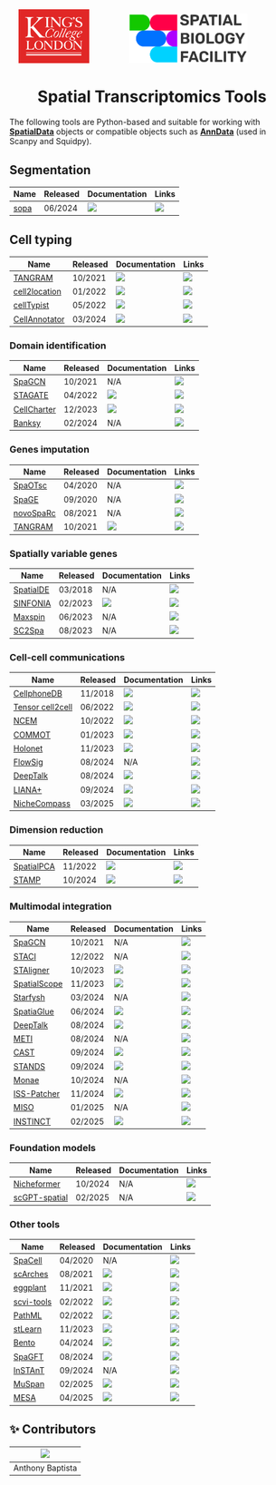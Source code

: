 <div align="center">
  <img src="images/kcl_logo.png" width="125px">
  &nbsp;&nbsp;&nbsp;&nbsp;&nbsp;&nbsp;&nbsp;&nbsp;&nbsp;&nbsp;&nbsp;&nbsp;&nbsp;&nbsp;&nbsp;&nbsp;
  <img src="images/sbf_logo.png" width="210px">
  &nbsp;&nbsp;&nbsp;&nbsp;&nbsp;&nbsp;&nbsp;&nbsp;&nbsp;&nbsp;&nbsp;&nbsp;&nbsp;&nbsp;&nbsp;&nbsp;
</div>

<h1 align="center">
 Spatial Transcriptomics Tools
 </h1>

The following tools are Python-based and suitable for working with [**SpatialData**](https://spatialdata.scverse.org/en/stable/tutorials/notebooks/notebooks/examples/intro.html) objects or compatible objects such as [**AnnData**](https://anndata.readthedocs.io/en/stable/index.html) (used in Scanpy and Squidpy).

## Segmentation

| Name       | Released | Documentation | Links |
| ---------- | -------  | ------------- | ----- |
| [sopa](https://www.nature.com/articles/s41467-024-48981-z)    | 06/2024 | [<img src="https://brand-guidelines.readthedocs.org/_images/logo-dark.png" width="20">](https://www.celltypist.org) | [<img src="https://raw.githubusercontent.com/FortAwesome/Font-Awesome/6.x/svgs/brands/github.svg" width="20">](https://gustaveroussy.github.io/sopa/) |
  
## Cell typing

| Name       | Released | Documentation | Links |
| ---------- | -------  | ------------- | ----- |
| [TANGRAM](https://www.nature.com/articles/s41592-021-01264-7)    | 10/2021 | [<img src="https://brand-guidelines.readthedocs.org/_images/logo-dark.png" width="20">](https://tangram-sc.readthedocs.io/en/latest/) | [<img src="https://raw.githubusercontent.com/FortAwesome/Font-Awesome/6.x/svgs/brands/github.svg" width="20">](https://github.com/broadinstitute/Tangram) |
| [cell2location](https://www.nature.com/articles/s41587-021-01139-4)    | 01/2022 | [<img src="https://brand-guidelines.readthedocs.org/_images/logo-dark.png" width="20">](https://cell2location.readthedocs.io/en/latest/) | [<img src="https://raw.githubusercontent.com/FortAwesome/Font-Awesome/6.x/svgs/brands/github.svg" width="20">](https://github.com/BayraktarLab/cell2location/tree/master) |
| [cellTypist](https://www.science.org/doi/10.1126/science.abl5197)    | 05/2022 | [<img src="https://brand-guidelines.readthedocs.org/_images/logo-dark.png" width="20">](https://www.celltypist.org) | [<img src="https://raw.githubusercontent.com/FortAwesome/Font-Awesome/6.x/svgs/brands/github.svg" width="20">](https://github.com/Teichlab/celltypist) |
| [CellAnnotator](https://www.nature.com/articles/s41592-024-02235-4)   | 03/2024 | [<img src="https://brand-guidelines.readthedocs.org/_images/logo-dark.png" width="20">](https://cell-annotator.readthedocs.io/en/latest/) | [<img src="https://raw.githubusercontent.com/FortAwesome/Font-Awesome/6.x/svgs/brands/github.svg" width="20">](https://github.com/quadbio/cell-annotator?tab=readme-ov-file) |



### Domain identification

| Name       | Released | Documentation | Links |
| ---------- | -------  | ------------- | ----- |
| [SpaGCN](https://www.nature.com/articles/s41592-021-01255-8)    | 10/2021 | N/A| [<img src="https://raw.githubusercontent.com/FortAwesome/Font-Awesome/6.x/svgs/brands/github.svg" width="20">](https://github.com/jianhuupenn/SpaGCN) |
| [STAGATE](https://www.nature.com/articles/s41467-022-29439-6)    | 04/2022 | [<img src="https://brand-guidelines.readthedocs.org/_images/logo-dark.png" width="20">](https://stagate.readthedocs.io/en/latest/index.html) | [<img src="https://raw.githubusercontent.com/FortAwesome/Font-Awesome/6.x/svgs/brands/github.svg" width="20">](https://github.com/zhanglabtools/STAGATE) |
| [CellCharter](https://www.nature.com/articles/s41588-023-01588-4)    | 12/2023 | [<img src="https://brand-guidelines.readthedocs.org/_images/logo-dark.png" width="20">](https://cellcharter.readthedocs.io/en/latest/) | [<img src="https://raw.githubusercontent.com/FortAwesome/Font-Awesome/6.x/svgs/brands/github.svg" width="20">](https://github.com/CSOgroup/cellcharter) |
| [Banksy](https://www.nature.com/articles/s41588-024-01664-3)   | 02/2024 | N/A | [<img src="https://raw.githubusercontent.com/FortAwesome/Font-Awesome/6.x/svgs/brands/github.svg" width="20">](https://github.com/prabhakarlab/Banksy_py) |

### Genes imputation

| Name       | Released | Documentation | Links |
| ---------- | -------  | ------------- | ----- |
| [SpaOTsc](https://www.nature.com/articles/s41467-020-15968-5)    | 04/2020 | N/A |  [<img src="https://raw.githubusercontent.com/FortAwesome/Font-Awesome/6.x/svgs/brands/github.svg" width="20">](https://github.com/zcang/SpaOTsc) |
| [SpaGE](https://academic.oup.com/nar/article/48/18/e107/5909530?login=true)   | 09/2020 | N/A |  [<img src="https://raw.githubusercontent.com/FortAwesome/Font-Awesome/6.x/svgs/brands/github.svg" width="20">](https://github.com/tabdelaal/SpaGE) |
| [novoSpaRc](https://www.nature.com/articles/s41596-021-00573-7)    | 08/2021 | N/A |  [<img src="https://raw.githubusercontent.com/FortAwesome/Font-Awesome/6.x/svgs/brands/github.svg" width="20">](https://github.com/rajewsky-lab/novosparc) |
| [TANGRAM](https://www.nature.com/articles/s41592-021-01264-7)    | 10/2021 | [<img src="https://brand-guidelines.readthedocs.org/_images/logo-dark.png" width="20">](https://tangram-sc.readthedocs.io/en/latest/) | [<img src="https://raw.githubusercontent.com/FortAwesome/Font-Awesome/6.x/svgs/brands/github.svg" width="20">](https://github.com/broadinstitute/Tangram) |

### Spatially variable genes

| Name       | Released | Documentation | Links |
| ---------- | -------  | ------------- | ----- |
| [SpatialDE](https://www.nature.com/articles/nmeth.4636)    | 03/2018 | N/A |  [<img src="https://raw.githubusercontent.com/FortAwesome/Font-Awesome/6.x/svgs/brands/github.svg" width="20">](https://github.com/Teichlab/SpatialDE) |
| [SINFONIA](https://www.mdpi.com/2073-4409/12/4/604)    | 02/2023 |  [<img src="https://brand-guidelines.readthedocs.org/_images/logo-dark.png" width="20">](https://sinfonia-svg.readthedocs.io/en/latest/index.html) |  [<img src="https://raw.githubusercontent.com/FortAwesome/Font-Awesome/6.x/svgs/brands/github.svg" width="20">](https://github.com/BioX-NKU/SINFONIA) |
| [Maxspin](https://www.cell.com/cell-reports-methods/fulltext/S2667-2375(23)00136-4)    | 06/2023 |  N/A |  [<img src="https://raw.githubusercontent.com/FortAwesome/Font-Awesome/6.x/svgs/brands/github.svg" width="20">](https://github.com/dcjones/maxspin) |
| [SC2Spa](https://www.biorxiv.org/content/10.1101/2023.08.22.554277v1)    | 08/2023 |  N/A |  [<img src="https://raw.githubusercontent.com/FortAwesome/Font-Awesome/6.x/svgs/brands/github.svg" width="20">](https://github.com/linbuliao/SC2Spa?tab=readme-ov-file) |



### Cell-cell communications

| Name       | Released | Documentation | Links |
| ---------- | -------  | ------------- | ----- |
| [CellphoneDB](https://www.nature.com/articles/s41586-018-0698-6)    | 11/2018 | [<img src="https://brand-guidelines.readthedocs.org/_images/logo-dark.png" width="20">](https://www.cellphonedb.org)  |  [<img src="https://raw.githubusercontent.com/FortAwesome/Font-Awesome/6.x/svgs/brands/github.svg" width="20">](https://github.com/ventolab/CellphoneDB)|
| [Tensor cell2cell](https://www.nature.com/articles/s41467-022-31369-2)    | 06/2022 | [<img src="https://brand-guidelines.readthedocs.org/_images/logo-dark.png" width="20">](https://earmingol.github.io/cell2cell/)  |  [<img src="https://raw.githubusercontent.com/FortAwesome/Font-Awesome/6.x/svgs/brands/github.svg" width="20">](https://github.com/earmingol/cell2cell?tab=readme-ov-file)|
| [NCEM](https://www.nature.com/articles/s41587-022-01467-z)    | 10/2022 | [<img src="https://brand-guidelines.readthedocs.org/_images/logo-dark.png" width="20">](https://ncem.readthedocs.io/en/latest/)  |  [<img src="https://raw.githubusercontent.com/FortAwesome/Font-Awesome/6.x/svgs/brands/github.svg" width="20">](https://github.com/theislab/ncem)|
| [COMMOT](https://www.nature.com/articles/s41592-022-01728-4)    | 01/2023 | [<img src="https://brand-guidelines.readthedocs.org/_images/logo-dark.png" width="20">](https://commot.readthedocs.io/en/latest/index.html)  |  [<img src="https://raw.githubusercontent.com/FortAwesome/Font-Awesome/6.x/svgs/brands/github.svg" width="20">](https://github.com/zcang/COMMOT)|
| [Holonet](https://academic.oup.com/bib/article/24/6/bbad359/7306826)    | 11/2023 | [<img src="https://brand-guidelines.readthedocs.org/_images/logo-dark.png" width="20">](https://holonet-doc.readthedocs.io/en/latest/)  |  [<img src="https://raw.githubusercontent.com/FortAwesome/Font-Awesome/6.x/svgs/brands/github.svg" width="20">](https://github.com/lhc17/HoloNet)|
| [FlowSig](https://www.nature.com/articles/s41592-024-02380-w)    | 08/2024 | N/A  |  [<img src="https://raw.githubusercontent.com/FortAwesome/Font-Awesome/6.x/svgs/brands/github.svg" width="20">](https://github.com/axelalmet/flowsig)|
| [DeepTalk](https://www.nature.com/articles/s41467-024-51329-2)    | 08/2024 | [<img src="https://brand-guidelines.readthedocs.org/_images/logo-dark.png" width="20">](https://deeptalk.readthedocs.io/en/latest/index.html)  |  [<img src="https://raw.githubusercontent.com/FortAwesome/Font-Awesome/6.x/svgs/brands/github.svg" width="20">](https://github.com/JiangBioLab/DeepTalk) |
| [LIANA+](https://www.nature.com/articles/s41556-024-01469-w)    | 09/2024 | [<img src="https://brand-guidelines.readthedocs.org/_images/logo-dark.png" width="20">](https://liana-py.readthedocs.io/en/latest/index.html)  |  [<img src="https://raw.githubusercontent.com/FortAwesome/Font-Awesome/6.x/svgs/brands/github.svg" width="20">](https://github.com/saezlab/liana-py) |
| [NicheCompass](https://www.nature.com/articles/s41588-025-02120-6)    | 03/2025 | [<img src="https://brand-guidelines.readthedocs.org/_images/logo-dark.png" width="20">](https://nichecompass.readthedocs.io/en/latest/)  |  [<img src="https://raw.githubusercontent.com/FortAwesome/Font-Awesome/6.x/svgs/brands/github.svg" width="20">](https://github.com/Lotfollahi-lab/nichecompass/tree/main)|

### Dimension reduction

| Name       | Released | Documentation | Links |
| ---------- | -------  | ------------- | ----- |
| [SpatialPCA](https://www.nature.com/articles/s41467-022-34879-1)    | 11/2022 | [<img src="https://brand-guidelines.readthedocs.org/_images/logo-dark.png" width="20">](https://lulushang.org/SpatialPCA_Tutorial/)  |  [<img src="https://raw.githubusercontent.com/FortAwesome/Font-Awesome/6.x/svgs/brands/github.svg" width="20">](https://github.com/shangll123/SpatialPCA?tab=readme-ov-file)|
| [STAMP](https://www.nature.com/articles/s41592-024-02463-8)    | 10/2024 | [<img src="https://brand-guidelines.readthedocs.org/_images/logo-dark.png" width="20">](https://jinmiaochenlab.github.io/scTM/notebooks/stamp/Simulation/)  |  [<img src="https://raw.githubusercontent.com/FortAwesome/Font-Awesome/6.x/svgs/brands/github.svg" width="20">](https://github.com/JinmiaoChenLab/scTM)|

### Multimodal integration

| Name       | Released | Documentation | Links |
| ---------- | -------  | ------------- | ----- |
| [SpaGCN](https://www.nature.com/articles/s41592-021-01255-8)    | 10/2021 | N/A  |  [<img src="https://raw.githubusercontent.com/FortAwesome/Font-Awesome/6.x/svgs/brands/github.svg" width="20">](https://github.com/jianhuupenn/SpaGCN)|
| [STACI](https://www.nature.com/articles/s41467-022-35233-1)    | 12/2022 | N/A  |  [<img src="https://raw.githubusercontent.com/FortAwesome/Font-Awesome/6.x/svgs/brands/github.svg" width="20">](https://github.com/uhlerlab/STACI)|
| [STAligner](https://www.nature.com/articles/s43588-023-00543-x)    | 10/2023 | [<img src="https://brand-guidelines.readthedocs.org/_images/logo-dark.png" width="20">](https://staligner.readthedocs.io/en/latest/)  |  [<img src="https://raw.githubusercontent.com/FortAwesome/Font-Awesome/6.x/svgs/brands/github.svg" width="20">](https://github.com/zhanglabtools/STAligner)|
| [SpatialScope](https://www.nature.com/articles/s41467-023-43629-w)    | 11/2023 | [<img src="https://brand-guidelines.readthedocs.org/_images/logo-dark.png" width="20">](https://spatialscope-tutorial.readthedocs.io/en/latest/)  |  [<img src="https://raw.githubusercontent.com/FortAwesome/Font-Awesome/6.x/svgs/brands/github.svg" width="20">](https://github.com/YangLabHKUST/SpatialScope)|
| [Starfysh](https://www.nature.com/articles/s41587-024-02173-8#citeas)    | 03/2024 | N/A  |  [<img src="https://raw.githubusercontent.com/FortAwesome/Font-Awesome/6.x/svgs/brands/github.svg" width="20">](https://github.com/azizilab/starfysh)|
| [SpatiaGlue](https://www.nature.com/articles/s41592-024-02316-4)    | 06/2024 | [<img src="https://brand-guidelines.readthedocs.org/_images/logo-dark.png" width="20">](https://spatialglue-tutorials.readthedocs.io/en/latest/)  |  [<img src="https://raw.githubusercontent.com/FortAwesome/Font-Awesome/6.x/svgs/brands/github.svg" width="20">](https://github.com/JinmiaoChenLab/SpatialGlue)|
| [DeepTalk](https://www.nature.com/articles/s41467-024-51329-2)    | 08/2024 | [<img src="https://brand-guidelines.readthedocs.org/_images/logo-dark.png" width="20">](https://deeptalk.readthedocs.io/en/latest/index.html)  |  [<img src="https://raw.githubusercontent.com/FortAwesome/Font-Awesome/6.x/svgs/brands/github.svg" width="20">](https://github.com/JiangBioLab/DeepTalk) |
| [METI](https://www.nature.com/articles/s41467-024-51708-9)    | 08/2024 | N/A |  [<img src="https://raw.githubusercontent.com/FortAwesome/Font-Awesome/6.x/svgs/brands/github.svg" width="20">](https://github.com/Flashiness/METI) |
| [CAST](https://www.nature.com/articles/s41592-024-02410-7)    | 09/2024 | [<img src="https://brand-guidelines.readthedocs.org/_images/logo-dark.png" width="20">](https://cast-tutorial.readthedocs.io/en/latest/)  |  [<img src="https://raw.githubusercontent.com/FortAwesome/Font-Awesome/6.x/svgs/brands/github.svg" width="20">](https://github.com/wanglab-broad/CAST)|
| [STANDS](https://www.nature.com/articles/s41467-024-52445-9)    | 09/2024 | [<img src="https://brand-guidelines.readthedocs.org/_images/logo-dark.png" width="20">](https://catchxu.github.io/STANDS/)  |  [<img src="https://raw.githubusercontent.com/FortAwesome/Font-Awesome/6.x/svgs/brands/github.svg" width="20">](https://github.com/Catchxu/STANDS)|
| [Monae](https://www.nature.com/articles/s41467-024-53355-6)    | 10/2024 | N/A  |  [<img src="https://raw.githubusercontent.com/FortAwesome/Font-Awesome/6.x/svgs/brands/github.svg" width="20">](https://github.com/shapsider/monae)|
| [ISS-Patcher](https://www.nature.com/articles/s41586-024-08189-z)    | 11/2024 | [<img src="https://brand-guidelines.readthedocs.org/_images/logo-dark.png" width="20">](https://iss-patcher.readthedocs.io/en/latest/)  |  [<img src="https://raw.githubusercontent.com/FortAwesome/Font-Awesome/6.x/svgs/brands/github.svg" width="20">](https://github.com/Teichlab/iss_patcher)|
| [MISO](https://www.nature.com/articles/s41592-024-02574-2)    | 01/2025 | N/A  |  [<img src="https://raw.githubusercontent.com/FortAwesome/Font-Awesome/6.x/svgs/brands/github.svg" width="20">](https://github.com/kpcoleman/miso)|
| [INSTINCT](https://www.nature.com/articles/s41467-025-56535-0)    | 02/2025 | [<img src="https://brand-guidelines.readthedocs.org/_images/logo-dark.png" width="20">](N/A)  |  [<img src="https://raw.githubusercontent.com/FortAwesome/Font-Awesome/6.x/svgs/brands/github.svg" width="20">](https://github.com/yyLIU12138/INSTINCT)|




### Foundation models

| Name       | Released | Documentation | Links |
| ---------- | -------  | ------------- | ----- |
| [Nicheformer](https://www.biorxiv.org/content/10.1101/2024.04.15.589472v2)    | 10/2024 | N/A  |  [<img src="https://raw.githubusercontent.com/FortAwesome/Font-Awesome/6.x/svgs/brands/github.svg" width="20">](https://github.com/theislab/nicheformer)|
| [scGPT-spatial](https://www.biorxiv.org/content/10.1101/2025.02.05.636714v1)    | 02/2025 | N/A  |  [<img src="https://raw.githubusercontent.com/FortAwesome/Font-Awesome/6.x/svgs/brands/github.svg" width="20">](https://github.com/bowang-lab/scGPT-spatial/tree/main)|


### Other tools

| Name       | Released | Documentation | Links |
| ---------- | -------  | ------------- | ----- |
| [SpaCell](https://academic.oup.com/bioinformatics/article/36/7/2293/5663455?login=false)    | 04/2020 | N/A  |  [<img src="https://raw.githubusercontent.com/FortAwesome/Font-Awesome/6.x/svgs/brands/github.svg" width="20">](https://github.com/BiomedicalMachineLearning/SpaCell)|
| [scArches](https://www.nature.com/articles/s41587-021-01001-7)    | 08/2021 | [<img src="https://brand-guidelines.readthedocs.org/_images/logo-dark.png" width="20">](https://docs.scarches.org/en/latest/)  |  [<img src="https://raw.githubusercontent.com/FortAwesome/Font-Awesome/6.x/svgs/brands/github.svg" width="20">](https://github.com/theislab/scarches)|
| [eggplant](https://www.biorxiv.org/content/10.1101/2021.11.11.468178v1)    | 11/2021 | [<img src="https://brand-guidelines.readthedocs.org/_images/logo-dark.png" width="20">](https://spatial-eggplant.readthedocs.io/en/latest/index.html)  |  [<img src="https://raw.githubusercontent.com/FortAwesome/Font-Awesome/6.x/svgs/brands/github.svg" width="20">](https://github.com/almaan/eggplant/tree/master?tab=readme-ov-file)|
| [scvi-tools](https://www.nature.com/articles/s41587-021-01206-w)    | 02/2022 | [<img src="https://brand-guidelines.readthedocs.org/_images/logo-dark.png" width="20">](https://scvi-tools.org)  |  [<img src="https://raw.githubusercontent.com/FortAwesome/Font-Awesome/6.x/svgs/brands/github.svg" width="20">](https://github.com/scverse/scvi-tools)|
| [PathML](https://aacrjournals.org/mcr/article/20/2/202/678062/Building-Tools-for-Machine-Learning-and-Artificial)    | 02/2022 | [<img src="https://brand-guidelines.readthedocs.org/_images/logo-dark.png" width="20">](https://pathml.org)  |  [<img src="https://raw.githubusercontent.com/FortAwesome/Font-Awesome/6.x/svgs/brands/github.svg" width="20">](https://github.com/Dana-Farber-AIOS/pathml)|
| [stLearn](https://www.nature.com/articles/s41467-023-43120-6)    | 11/2023 | [<img src="https://brand-guidelines.readthedocs.org/_images/logo-dark.png" width="20">](https://stlearn.readthedocs.io/en/latest/)  |  [<img src="https://raw.githubusercontent.com/FortAwesome/Font-Awesome/6.x/svgs/brands/github.svg" width="20">](https://github.com/BiomedicalMachineLearning/stLearn)|
| [Bento](https://genomebiology.biomedcentral.com/articles/10.1186/s13059-024-03217-7)    | 04/2024 | [<img src="https://brand-guidelines.readthedocs.org/_images/logo-dark.png" width="20">](https://bento-tools.readthedocs.io/en/latest/)  |  [<img src="https://raw.githubusercontent.com/FortAwesome/Font-Awesome/6.x/svgs/brands/github.svg" width="20">](https://github.com/YeoLab/bento-tools)|
| [SpaGFT](https://www.nature.com/articles/s41467-024-51590-5)    | 08/2024 | [<img src="https://brand-guidelines.readthedocs.org/_images/logo-dark.png" width="20">](https://spagft.readthedocs.io/en/latest)  |  [<img src="https://raw.githubusercontent.com/FortAwesome/Font-Awesome/6.x/svgs/brands/github.svg" width="20">](https://github.com/OSU-BMBL/SpaGFT)|
| [InSTAnT](https://www.nature.com/articles/s41467-024-49457-w)    | 09/2024 | N/A  |  [<img src="https://raw.githubusercontent.com/FortAwesome/Font-Awesome/6.x/svgs/brands/github.svg" width="20">](https://github.com/bhavaygg/InSTAnT)|
| [MuSpan](https://www.biorxiv.org/content/10.1101/2024.12.06.627195v3)    | 02/2025 | [<img src="https://brand-guidelines.readthedocs.org/_images/logo-dark.png" width="20">](https://www.muspan.co.uk)  |  [<img src="https://raw.githubusercontent.com/FortAwesome/Font-Awesome/6.x/svgs/brands/github.svg" width="20">](https://github.com/joshwillmoore1/MuSpAn-Public)|
| [MESA](https://www.nature.com/articles/s41588-025-02119-z)    | 04/2025 | [<img src="https://brand-guidelines.readthedocs.org/_images/logo-dark.png" width="20">](https://mesa-py.readthedocs.io/en/latest/)  |  [<img src="https://raw.githubusercontent.com/FortAwesome/Font-Awesome/6.x/svgs/brands/github.svg" width="20">](https://github.com/Feanor007/MESA)|

## ✨ Contributors

|<img src="https://api.dicebear.com/9.x/rings/svg?seed=Anthony%20Baptista" width="100px">   |
|------------------------------------------------------------------------------------------|
| Anthony Baptista                                                                         |

